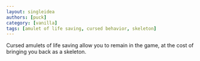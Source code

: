```yaml
---
layout: singleidea
authors: [puck]
category: [vanilla]
tags: [amulet of life saving, cursed behavior, skeleton]
---
```

Cursed amulets of life saving allow you to remain in the game, at the cost of bringing you back as a skeleton.
